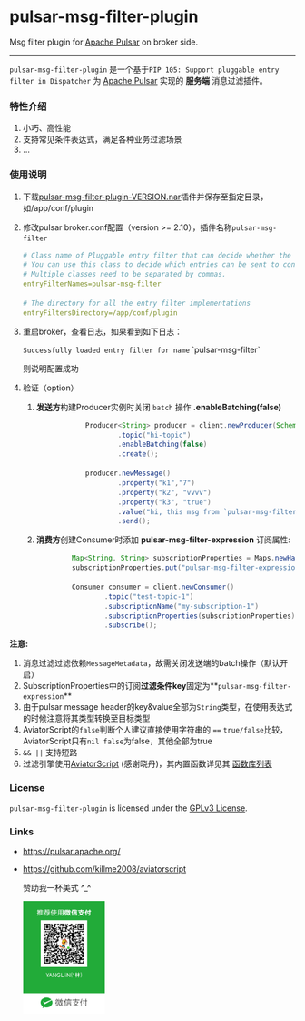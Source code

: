 # pulsar-msg-filter-plugin
Msg filter plugin for [Apache Pulsar](https://github.com/apache/pulsar) on broker side.


----------------------------------------

`pulsar-msg-filter-plugin` 是一个基于`PIP 105: Support pluggable entry filter in Dispatcher` 为 [Apache Pulsar](https://github.com/apache/pulsar) 实现的 **服务端** 消息过滤插件。

### 特性介绍

1. 小巧、高性能
2. 支持常见条件表达式，满足各种业务过滤场景
3. ...

### 使用说明

1. 下载[pulsar-msg-filter-plugin-VERSION.nar](https://github.com/yangl/pulsar-msg-filter-plugin/releases/)插件并保存至指定目录，如/app/conf/plugin

2. 修改pulsar broker.conf配置（version >= 2.10），插件名称`pulsar-msg-filter`

   ```yaml
   # Class name of Pluggable entry filter that can decide whether the entry needs to be filtered
   # You can use this class to decide which entries can be sent to consumers.
   # Multiple classes need to be separated by commas.
   entryFilterNames=pulsar-msg-filter
   
   # The directory for all the entry filter implementations
   entryFiltersDirectory=/app/conf/plugin
   ```

3. 重启broker，查看日志，如果看到如下日志：

   `Successfully loaded entry filter for name` \`pulsar-msg-filter\`

   则说明配置成功

4. 验证（option）

   1. **发送方**构建Producer实例时关闭 `batch` 操作 **.enableBatching(false)**

      ```java
                  Producer<String> producer = client.newProducer(Schema.STRING)
                          .topic("hi-topic")
                          .enableBatching(false)
                          .create();
                  
                  producer.newMessage()
                          .property("k1","7")
                          .property("k2", "vvvv")
                          .property("k3", "true")
                          .value("hi, this msg from `pulsar-msg-filter-plugin`")
                          .send();
      ```

   2. **消费方**创建Consumer时添加 **pulsar-msg-filter-expression** 订阅属性:

   ```java
               Map<String, String> subscriptionProperties = Maps.newHashMap();
               subscriptionProperties.put("pulsar-msg-filter-expression", "long(k1)%10==7 || (k2=='vvvv' && k3=='false')");
               
               Consumer consumer = client.newConsumer()
                       .topic("test-topic-1")
                       .subscriptionName("my-subscription-1")
                       .subscriptionProperties(subscriptionProperties)
                       .subscribe();
   
   ```

**注意:**

1. 消息过滤过滤依赖`MessageMetadata`，故需关闭发送端的batch操作（默认开启）
2. SubscriptionProperties中的订阅**过滤条件key**固定为**`pulsar-msg-filter-expression`**
3. 由于pulsar message header的key&value全部为`String`类型，在使用表达式的时候注意将其类型转换至目标类型
4. AviatorScript的`false`判断个人建议直接使用字符串的 `==`  `true/false`比较，AviatorScript只有`nil false`为false，其他全部为true
5. `&& ||` 支持短路
6. 过滤引擎使用[AviatorScript](https://github.com/killme2008/aviatorscript) (感谢晓丹)，其内置函数详见其 [函数库列表](https://www.yuque.com/boyan-avfmj/aviatorscript/ashevw)

### License

`pulsar-msg-filter-plugin` is licensed under the [GPLv3 License](./LICENSE).

### Links

- https://pulsar.apache.org/

- https://github.com/killme2008/aviatorscript

  赞助我一杯美式 ^_^

  <img src="./weixin.png" width="30%" />
